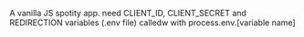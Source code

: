 A vanilla JS spotity app.
need CLIENT_ID, CLIENT_SECRET and REDIRECTION variables (.env file) calledw with process.env.[variable name]